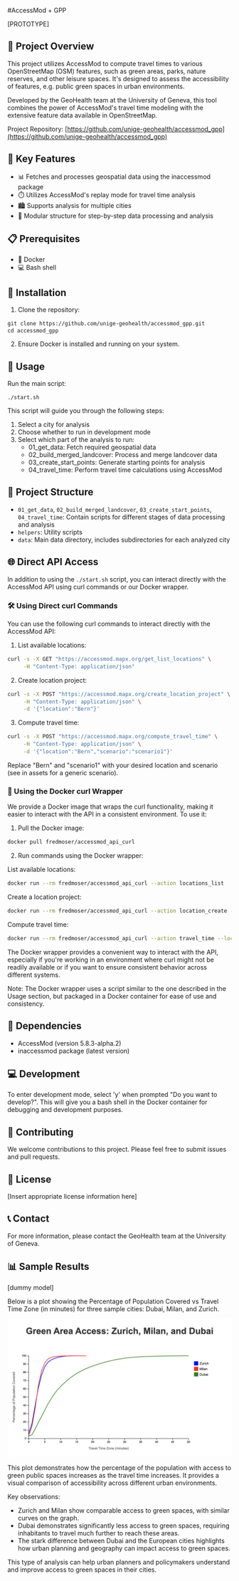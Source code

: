 #AccessMod + GPP

[PROTOTYPE]

## 🌟 Project Overview

This project utilizes AccessMod to compute travel times to various OpenStreetMap (OSM) features, such as green areas, parks, nature reserves, and other leisure spaces. It's designed to assess the accessibility of features, e.g. public green spaces in urban environments.

Developed by the GeoHealth team at the University of Geneva, this tool combines the power of AccessMod's travel time modeling with the extensive feature data available in OpenStreetMap.

Project Repository: [https://github.com/unige-geohealth/accessmod_gpp](https://github.com/unige-geohealth/accessmod_gpp)




## 🔑 Key Features

- 📊 Fetches and processes geospatial data using the inaccessmod package
- ⏱️ Utilizes AccessMod's replay mode for travel time analysis
- 🏙️ Supports analysis for multiple cities
- 🧩 Modular structure for step-by-step data processing and analysis

## 📋 Prerequisites

- 🐳 Docker
- 💻 Bash shell

## 🚀 Installation

1. Clone the repository:

```
git clone https://github.com/unige-geohealth/accessmod_gpp.git
cd accessmod_gpp
```

2. Ensure Docker is installed and running on your system.

## 🔧 Usage

Run the main script:

```
./start.sh
```

This script will guide you through the following steps:

1. Select a city for analysis
2. Choose whether to run in development mode
3. Select which part of the analysis to run:
   - 01_get_data: Fetch required geospatial data
   - 02_build_merged_landcover: Process and merge landcover data
   - 03_create_start_points: Generate starting points for analysis
   - 04_travel_time: Perform travel time calculations using AccessMod

## 📁 Project Structure

- `01_get_data`, `02_build_merged_landcover`, `03_create_start_points`, `04_travel_time`: Contain scripts for different stages of data processing and analysis
- `helpers`: Utility scripts
- `data`: Main data directory, includes subdirectories for each analyzed city


## 🌐 Direct API Access

In addition to using the `./start.sh` script, you can interact directly with the AccessMod API using curl commands or our Docker wrapper.

### 🛠️ Using Direct curl Commands

You can use the following curl commands to interact directly with the AccessMod API:

1. List available locations:
```bash
curl -s -X GET "https://accessmod.mapx.org/get_list_locations" \
     -H "Content-Type: application/json"
```

2. Create location project:
```bash
curl -s -X POST "https://accessmod.mapx.org/create_location_project" \
     -H "Content-Type: application/json" \
     -d '{"location":"Bern"}'
```

3. Compute travel time:
```bash
curl -s -X POST "https://accessmod.mapx.org/compute_travel_time" \
     -H "Content-Type: application/json" \
     -d '{"location":"Bern","scenario":"scenario1"}'
```

Replace "Bern" and "scenario1" with your desired location and scenario (see in assets for a generic scenario).

### 🐳 Using the Docker curl Wrapper

We provide a Docker image that wraps the curl functionality, making it easier to interact with the API in a consistent environment. To use it:

1. Pull the Docker image:
```bash
docker pull fredmoser/accessmod_api_curl
```

2. Run commands using the Docker wrapper:

List available locations:
```bash
docker run --rm fredmoser/accessmod_api_curl --action locations_list
```

Create a location project:
```bash
docker run --rm fredmoser/accessmod_api_curl --action location_create --location Bern
```

Compute travel time:
```bash
docker run --rm fredmoser/accessmod_api_curl --action travel_time --location Bern --scenario scenario1
```

The Docker wrapper provides a convenient way to interact with the API, especially if you're working in an environment where curl might not be readily available or if you want to ensure consistent behavior across different systems.

Note: The Docker wrapper uses a script similar to the one described in the Usage section, but packaged in a Docker container for ease of use and consistency.


## 🔗 Dependencies

- AccessMod (version 5.8.3-alpha.2)
- inaccessmod package (latest version)

## 💻 Development

To enter development mode, select 'y' when prompted "Do you want to develop?". This will give you a bash shell in the Docker container for debugging and development purposes.

## 🤝 Contributing

We welcome contributions to this project. Please feel free to submit issues and pull requests.

## 📄 License

[Insert appropriate license information here]

## 📞 Contact

For more information, please contact the GeoHealth team at the University of Geneva.

## 📊 Sample Results

[dummy model]

Below is a plot showing the Percentage of Population Covered vs Travel Time Zone (in minutes) for three sample cities: Dubai, Milan, and Zurich.

![Population Coverage vs Travel Time](assets/example_comparison_green_access.png)

This plot demonstrates how the percentage of the population with access to green public spaces increases as the travel time increases. It provides a visual comparison of accessibility across different urban environments.

Key observations:
- Zurich and Milan show comparable access to green spaces, with similar curves on the graph.
- Dubai demonstrates significantly less access to green spaces, requiring inhabitants to travel much further to reach these areas.
- The stark difference between Dubai and the European cities highlights how urban planning and geography can impact access to green spaces.

This type of analysis can help urban planners and policymakers understand and improve access to green spaces in their cities.
